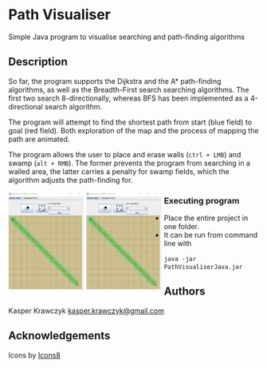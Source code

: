  
 # Path Visualiser

Simple Java program to visualise searching and path-finding algorithms

## Description

So far, the program supports the Dijkstra and the A* path-finding algorithms, as well as the Breadth-First search searching algorithms.
The first two search 8-directionally, whereas BFS has been implemented as a 4-directional search algorithm.

The program will attempt to find the shortest path from start (blue field) to goal (red field). Both exploration of the map and the process of mapping the path are animated.

The program allows the user to place and erase walls (```ctrl + LMB```) and swamp (```alt + RMB```). The former prevents the program from searching in a walled area, the latter carries a penalty for swamp fields, which the algorithm adjusts the path-finding for.

<p align="center">
<!--   <img src="animationPanel_with_Dijkstra.gif" alt="showcase animation panel gif" />
  <img src="instantPanel_with_AStar.gif" alt="showcase instant panel gif" /> -->
 <img src="instantPanel_with_AStar.gif" style="float: left; width: 30%; margin-right: 1%; margin-bottom: 0.5em;">
 <img src="animationPanel_with_Dijkstra.gif" style="float: left; width: 30%; margin-right: 1%; margin-bottom: 0.5em;">
</p>

### Executing program

* Place the entire project in one folder.
* It can be run from command line with
```
java -jar PathVisualiserJava.jar
```

## Authors

Kasper Krawczyk
[kasper.krawczyk@gmail.com](kasper.krawczyk@gmail.com)

## Acknowledgements

Icons by <a target="_blank" href="https://icons8.com">Icons8</a>
